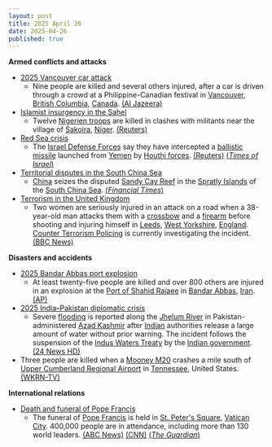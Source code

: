 ```yaml
---
layout: post
title: 2025 April 26
date: 2025-04-26
published: true
---
```



**Armed conflicts and attacks**

* [2025 Vancouver car attack](https://en.wikipedia.org/wiki/2025_Vancouver_car_attack "2025 Vancouver car attack")
  + Nine people are killed and several others injured, after a car is driven through a crowd at a Philippine-Canadian festival in [Vancouver](https://en.wikipedia.org/wiki/Vancouver "Vancouver"), [British Columbia](https://en.wikipedia.org/wiki/British_Columbia "British Columbia"), [Canada](https://en.wikipedia.org/wiki/Canada "Canada"). [(Al Jazeera)](https://www.aljazeera.com/news/2025/4/27/several-killed-after-vehicle-drives-into-crowd-at-vancouver-street-festival)
* [Islamist insurgency in the Sahel](https://en.wikipedia.org/wiki/Islamist_insurgency_in_the_Sahel "Islamist insurgency in the Sahel")
  + Twelve [Nigerien troops](https://en.wikipedia.org/wiki/Niger_Armed_Forces "Niger Armed Forces") are killed in clashes with militants near the village of [Sakoira](https://en.wikipedia.org/wiki/Sakoira "Sakoira"), [Niger](https://en.wikipedia.org/wiki/Niger "Niger"). [(Reuters)](https://www.reuters.com/world/africa/twelve-niger-soldiers-killed-attack-two-suspects-detained-says-army-2025-04-26/)
* [Red Sea crisis](https://en.wikipedia.org/wiki/Red_Sea_crisis "Red Sea crisis")
  + The [Israel Defense Forces](https://en.wikipedia.org/wiki/Israel_Defense_Forces "Israel Defense Forces") say they have intercepted a [ballistic missile](https://en.wikipedia.org/wiki/Ballistic_missile "Ballistic missile") launched from [Yemen](https://en.wikipedia.org/wiki/Yemen "Yemen") by [Houthi forces](https://en.wikipedia.org/wiki/Houthis "Houthis"). [(Reuters)](https://www.reuters.com/world/middle-east/missile-launched-yemen-into-israel-israeli-army-says-2025-04-25/) [(*Times of Israel*)](https://www.timesofisrael.com/liveblog_entry/idf-says-air-defenses-downed-houthi-missile-launched-from-yemen/)
* [Territorial disputes in the South China Sea](https://en.wikipedia.org/wiki/Territorial_disputes_in_the_South_China_Sea "Territorial disputes in the South China Sea")
  + [China](https://en.wikipedia.org/wiki/China "China") seizes the disputed [Sandy Cay Reef](https://en.wikipedia.org/wiki/Sandy_Cay_Reef "Sandy Cay Reef") in the [Spratly Islands](https://en.wikipedia.org/wiki/Spratly_Islands "Spratly Islands") of the [South China Sea](https://en.wikipedia.org/wiki/South_China_Sea "South China Sea"). [(*Financial Times*)](https://www.ft.com/content/ae6acb23-7b09-4783-8ebb-9e88b5126361)
* [Terrorism in the United Kingdom](https://en.wikipedia.org/wiki/Terrorism_in_the_United_Kingdom "Terrorism in the United Kingdom")
  + Two women are seriously injured in an attack on a road when a 38-year-old man attacks them with a [crossbow](https://en.wikipedia.org/wiki/Crossbow "Crossbow") and a [firearm](https://en.wikipedia.org/wiki/Firearm "Firearm") before shooting and injuring himself in [Leeds](https://en.wikipedia.org/wiki/Leeds "Leeds"), [West Yorkshire](https://en.wikipedia.org/wiki/West_Yorkshire "West Yorkshire"), [England](https://en.wikipedia.org/wiki/England "England"). [Counter Terrorism Policing](https://en.wikipedia.org/wiki/Counter_Terrorism_Policing "Counter Terrorism Policing") is currently investigating the incident. [(BBC News)](https://www.bbc.com/news/articles/cwyn2n44v9xo)

**Disasters and accidents**

* [2025 Bandar Abbas port explosion](https://en.wikipedia.org/wiki/2025_Bandar_Abbas_port_explosion "2025 Bandar Abbas port explosion")
  + At least twenty-five people are killed and over 800 others are injured in an explosion at the [Port of Shahid Rajaee](https://en.wikipedia.org/wiki/Port_of_Shahid_Rajaee "Port of Shahid Rajaee") in [Bandar Abbas](https://en.wikipedia.org/wiki/Bandar_Abbas "Bandar Abbas"), [Iran](https://en.wikipedia.org/wiki/Iran "Iran"). [(AP)](https://apnews.com/article/iran-explosion-fire-bandar-abbas-72637c6b3e152a30045275f57ace29ed)
* [2025 India–Pakistan diplomatic crisis](https://en.wikipedia.org/wiki/2025_India%E2%80%93Pakistan_diplomatic_crisis "2025 India–Pakistan diplomatic crisis")
  + Severe [flooding](https://en.wikipedia.org/wiki/Flood "Flood") is reported along the [Jhelum River](https://en.wikipedia.org/wiki/Jhelum_River "Jhelum River") in Pakistan-administered [Azad Kashmir](https://en.wikipedia.org/wiki/Azad_Kashmir "Azad Kashmir") after [Indian](https://en.wikipedia.org/wiki/India "India") authorities release a large amount of water without prior warning. The incident follows the suspension of the [Indus Waters Treaty](https://en.wikipedia.org/wiki/Indus_Waters_Treaty "Indus Waters Treaty") by the [Indian government](https://en.wikipedia.org/wiki/Government_of_India "Government of India"). [(24 News HD)](https://24newshd.tv/26-Apr-2025/flood-in-river-jhelum-after-india-releases-unannounced-water)
* Three people are killed when a [Mooney M20](https://en.wikipedia.org/wiki/Mooney_M20 "Mooney M20") crashes a mile south of [Upper Cumberland Regional Airport](https://en.wikipedia.org/wiki/Upper_Cumberland_Regional_Airport "Upper Cumberland Regional Airport") in [Tennessee](https://en.wikipedia.org/wiki/Tennessee "Tennessee"), United States. [(WKRN-TV)](https://www.wkrn.com/news/local-news/plane-crash-reported-in-white-county/)

**International relations**

* [Death and funeral of Pope Francis](https://en.wikipedia.org/wiki/Death_and_funeral_of_Pope_Francis "Death and funeral of Pope Francis")
  + The funeral of [Pope Francis](https://en.wikipedia.org/wiki/Pope_Francis "Pope Francis") is held in [St. Peter's Square](https://en.wikipedia.org/wiki/St._Peter%27s_Square "St. Peter's Square"), [Vatican City](https://en.wikipedia.org/wiki/Vatican_City "Vatican City"). 400,000 people are in attendance, including more than 130 world leaders. [(ABC News)](https://www.abc.net.au/news/2025-04-26/pope-francis-funeral-live-updates/105216862) [(CNN)](https://edition.cnn.com/2025/04/26/europe/pope-francis-funeral-santa-maria-maggiore-intl/index.html) [(*The Guardian*)](https://www.theguardian.com/world/2025/apr/26/pilgrims-powerful-come-together-pope-francis-funeral)
